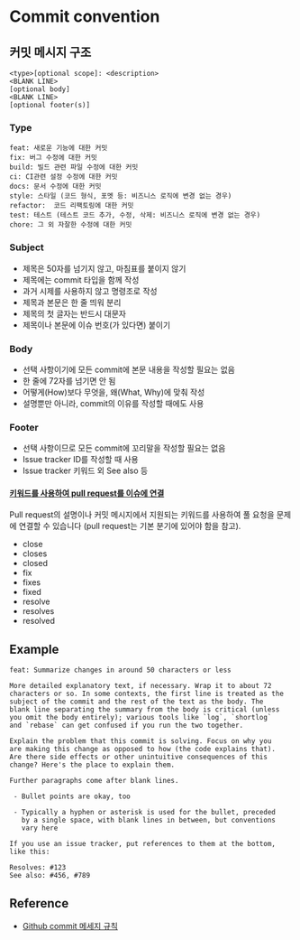 # Commit convention

## 커밋 메시지 구조

```
<type>[optional scope]: <description>
<BLANK LINE>
[optional body]
<BLANK LINE>
[optional footer(s)]
```

### Type

```
feat: 새로운 기능에 대한 커밋
fix: 버그 수정에 대한 커밋
build: 빌드 관련 파일 수정에 대한 커밋
ci: CI관련 설정 수정에 대한 커밋
docs: 문서 수정에 대한 커밋
style: 스타일 (코드 형식, 포멧 등: 비즈니스 로직에 변경 없는 경우)
refactor:  코드 리팩토링에 대한 커밋
test: 테스트 (테스트 코드 추가, 수정, 삭제: 비즈니스 로직에 변경 없는 경우)
chore: 그 외 자잘한 수정에 대한 커밋
```

### Subject

* 제목은 50자를 넘기지 않고, 마침표를 붙이지 않기
* 제목에는 commit 타입을 함께 작성
* 과거 시제를 사용하지 않고 명령조로 작성
* 제목과 본문은 한 줄 띄워 분리
* 제목의 첫 글자는 반드시 대문자
* 제목이나 본문에 이슈 번호(가 있다면) 붙이기

### Body

* 선택 사항이기에 모든 commit에 본문 내용을 작성할 필요는 없음
* 한 줄에 72자를 넘기면 안 됨
* 어떻게(How)보다 무엇을, 왜(What, Why)에 맞춰 작성
* 설명뿐만 아니라, commit의 이유를 작성할 때에도 사용

### Footer

* 선택 사항이므로 모든 commit에 꼬리말을 작성할 필요는 없음
* Issue tracker ID를 작성할 때 사용
* Issue tracker 키워드 외 See also 등

#### [키워드를 사용하여 pull request를 이슈에 연결](https://docs.github.com/en/issues/tracking-your-work-with-issues/linking-a-pull-request-to-an-issue)

Pull request의 설명이나 커밋 메시지에서 지원되는 키워드를 사용하여 풀 요청을 문제에 연결할 수 있습니다 (pull request는 기본 분기에 있어야 함을 참고).

* close
* closes
* closed
* fix
* fixes
* fixed
* resolve
* resolves
* resolved

## Example

```
feat: Summarize changes in around 50 characters or less

More detailed explanatory text, if necessary. Wrap it to about 72
characters or so. In some contexts, the first line is treated as the
subject of the commit and the rest of the text as the body. The
blank line separating the summary from the body is critical (unless
you omit the body entirely); various tools like `log`, `shortlog`
and `rebase` can get confused if you run the two together.

Explain the problem that this commit is solving. Focus on why you
are making this change as opposed to how (the code explains that).
Are there side effects or other unintuitive consequences of this
change? Here's the place to explain them.

Further paragraphs come after blank lines.

 - Bullet points are okay, too

 - Typically a hyphen or asterisk is used for the bullet, preceded
   by a single space, with blank lines in between, but conventions
   vary here

If you use an issue tracker, put references to them at the bottom,
like this:

Resolves: #123
See also: #456, #789
```

## Reference

* [Github commit 메세지 규칙](https://junhyunny.github.io/information/github/git-commit-message-rule/)
